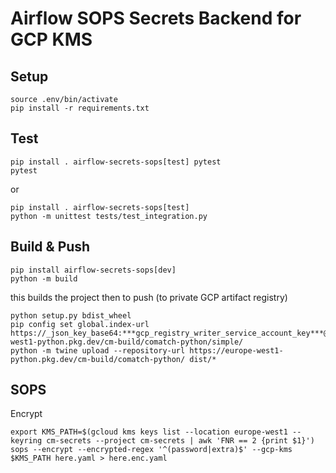 # Airflow SOPS Secrets Backend for GCP KMS

## Setup
```shell
source .env/bin/activate
pip install -r requirements.txt
```

## Test
```shell
pip install . airflow-secrets-sops[test] pytest
pytest
```
or 
```shell
pip install . airflow-secrets-sops[test]
python -m unittest tests/test_integration.py
```

## Build & Push
```shell
pip install airflow-secrets-sops[dev]
python -m build
```
this builds the project then to push (to private GCP artifact registry)
```shell
python setup.py bdist_wheel
pip config set global.index-url https://_json_key_base64:***gcp_registry_writer_service_account_key***@europe-west1-python.pkg.dev/cm-build/comatch-python/simple/
python -m twine upload --repository-url https://europe-west1-python.pkg.dev/cm-build/comatch-python/ dist/*
```

## SOPS
Encrypt
```shell
export KMS_PATH=$(gcloud kms keys list --location europe-west1 --keyring cm-secrets --project cm-secrets | awk 'FNR == 2 {print $1}')
sops --encrypt --encrypted-regex '^(password|extra)$' --gcp-kms $KMS_PATH here.yaml > here.enc.yaml
```
